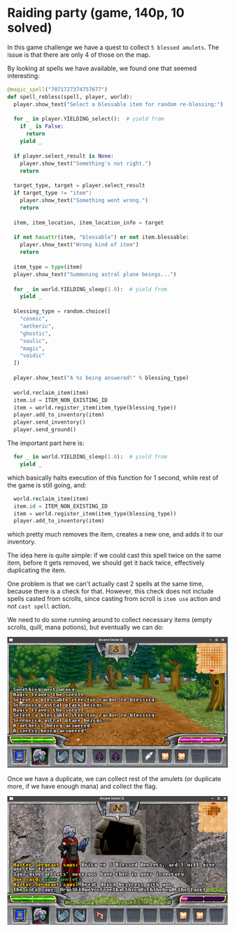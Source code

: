 # Raiding party (game, 140p, 10 solved)

In this game challenge we have a quest to collect `5 blessed amulets`.
The issue is that there are only 4 of those on the map.

By looking at spells we have available, we found one that seemed interesting:

```python
@magic_spell("7071727374757677")
def spell_rebless(spell, player, world):
  player.show_text("Select a blessable item for random re-blessing:")

  for _ in player.YIELDING_select():  # yield from
    if _ is False:
      return
    yield _

  if player.select_result is None:
    player.show_text("Something's not right.")
    return

  target_type, target = player.select_result
  if target_type != "item":
    player.show_text("Something went wrong.")
    return

  item, item_location, item_location_info = target

  if not hasattr(item, "blessable") or not item.blessable:
    player.show_text("Wrong kind of item")
    return

  item_type = type(item)
  player.show_text("Summoning astral plane beings...")

  for _ in world.YIELDING_sleep(1.0):  # yield from
    yield _

  blessing_type = random.choice([
    "cosmic",
    "aetheric",
    "ghostic",
    "soulic",
    "magic",
    "voidic"
  ])

  player.show_text("A %s being answered!" % blessing_type)

  world.reclaim_item(item)
  item.id = ITEM_NON_EXISTING_ID
  item = world.register_item(item_type(blessing_type))
  player.add_to_inventory(item)
  player.send_inventory()
  player.send_ground()
```

The important part here is:

```python
  for _ in world.YIELDING_sleep(1.0):  # yield from
    yield _
```

which basically halts execution of this function for 1 second, while rest of the game is still going, and:

```python
  world.reclaim_item(item)
  item.id = ITEM_NON_EXISTING_ID
  item = world.register_item(item_type(blessing_type))
  player.add_to_inventory(item)
```

which pretty much removes the item, creates a new one, and adds it to our inventory.

The idea here is quite simple: if we could cast this spell twice on the same item, before it gets removed, we should get it back twice, effectively duplicating the item.

One problem is that we can't actually cast 2 spells at the same time, because there is a check for that.
However, this check does not include spells casted from scrolls, since casting from scroll is `item use` action and not `cast spell` action.

We need to do some running around to collect necessary items (empty scrolls, quill, mana potions), but eventually we can do:

![](duplicate.png)

Once we have a duplicate, we can collect rest of the amulets (or duplicate more, if we have enough mana) and collect the flag.

![](amulets.png)
